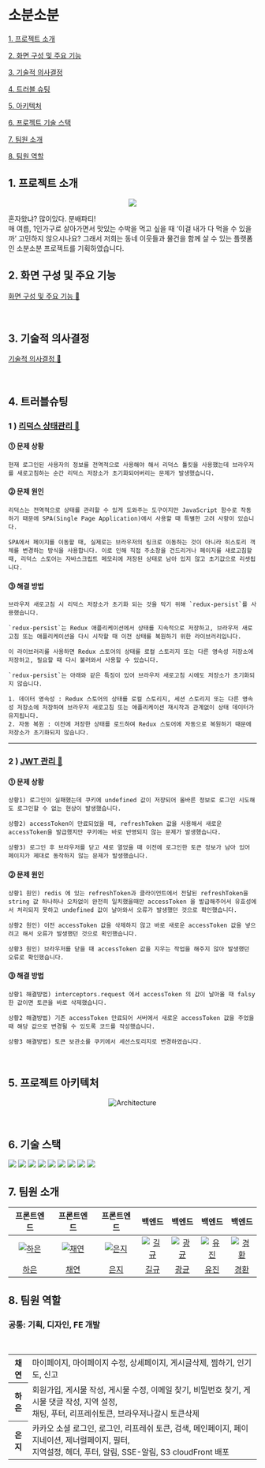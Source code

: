 # 소분소분

[1. 프로젝트 소개](#1-프로젝트-소개)

[2. 화면 구성 및 주요 기능](#2-화면-구성-및-주요-기능)

[3. 기술적 의사결정](#3-기술적-의사결정)

[4. 트러블 슈팅](#4-트러블-슈팅)

[5. 아키텍처](#5-아키텍처)

[6. 프로젝트 기술 스택](#6-프로젝트-기술-스택)

[7. 팀원 소개](#7-팀원-소개)

[8. 팀원 역할](#8-팀원-역할)

## 1. 프로젝트 소개
<p align="center"><img src="https://github.com/project-team-six/FE/assets/134919218/d6b803d9-3c03-47cf-8efd-9425a8e51e9e"></p>
혼자왔냐? 많이있다. 분배파티! 
<br>
매 여름, 1인가구로 살아가면서 맛있는 수박을 먹고 싶을 때 ‘이걸 내가 다 먹을 수 있을까’ 고민하지 않으시나요? 그래서 저희는 동네 이웃들과 물건을 함께 살 수 있는 플랫폼인 소분소분 프로젝트를 기획하였습니다.

</br>

## 2. 화면 구성 및 주요 기능
[화면 구성 및 주요 기능 🔗](https://github.com/project-team-six/FE/wiki/%ED%99%94%EB%A9%B4-%EA%B5%AC%EC%84%B1-%EB%B0%8F-%EC%A3%BC%EC%9A%94-%EA%B8%B0%EB%8A%A5)

<br>

## 3. 기술적 의사결정
[기술적 의사결정 🔗](https://github.com/project-team-six/FE/wiki/%EA%B8%B0%EC%88%A0%EC%A0%81-%EC%9D%98%EC%82%AC%EA%B2%B0%EC%A0%95)

<br>

## 4. 트러블슈팅

### 1 ) [리덕스 상태관리 🔗](https://github.com/project-team-six/FE/blob/dev/src/redux/modules/user.ts)

#### ⓵ 문제 상황
    현재 로그인된 사용자의 정보를 전역적으로 사용해야 해서 리덕스 튤킷을 사용했는데 브라우저를 새로고침하는 순간 리덕스 저장소가 초기화되어버리는 문제가 발생했습니다.
#### ⓶ 문제 원인
    리덕스는 전역적으로 상태를 관리할 수 있게 도와주는 도구이지만 JavaScript 함수로 작동하기 때문에 SPA(Single Page Application)에서 사용할 때 특별한 고려 사항이 있습니다.

    SPA에서 페이지를 이동할 때, 실제로는 브라우저의 링크로 이동하는 것이 아니라 히스토리 객체를 변경하는 방식을 사용합니다. 이로 인해 직접 주소창을 건드리거나 페이지를 새로고침할 때, 리덕스 스토어는 자바스크립트 메모리에 저장된 상태로 남아 있지 않고 초기값으로 리셋됩니다.
#### ⓷ 해결 방법
    브라우저 새로고침 시 리덕스 저장소가 초기화 되는 것을 막기 위해 `redux-persist`를 사용했습니다.

    `redux-persist`는 Redux 애플리케이션에서 상태를 지속적으로 저장하고, 브라우저 새로고침 또는 애플리케이션을 다시 시작할 때 이전 상태를 복원하기 위한 라이브러리입니다. 

    이 라이브러리를 사용하면 Redux 스토어의 상태를 로컬 스토리지 또는 다른 영속성 저장소에 저장하고, 필요할 때 다시 불러와서 사용할 수 있습니다. 

    `redux-persist`는 아래와 같은 특징이 있어 브라우저 새로고침 시에도 저장소가 초기화되지 않습니다.

    1. 데이터 영속성 : Redux 스토어의 상태를 로컬 스토리지, 세션 스토리지 또는 다른 영속성 저장소에 저장하여 브라우저 새로고침 또는 애플리케이션 재시작과 관계없이 상태 데이터가 유지됩니다.
    2. 자동 복원 : 이전에 저장한 상태를 로드하여 Redux 스토어에 자동으로 복원하기 때문에 저장소가 초기화되지 않습니다.

----- 

### 2 ) [JWT 관리 🔗](https://github.com/project-team-six/FE/blob/dev/src/api/instance.ts)

 #### ⓵ 문제 상황
    상황1) 로그인이 실패했는데 쿠키에 undefined 값이 저장되어 올바른 정보로 로그인 시도해도 로그인할 수 없는 현상이 발생했습니다.

    상황2) accessToken이 만료되었을 때, refreshToken 값을 사용해서 새로운 accessToken을 발급했지만 쿠키에는 바로 반영되지 않는 문제가 발생했습니다.

    상황3) 로그인 후 브라우저를 닫고 새로 열었을 때 이전에 로그인한 토큰 정보가 남아 있어 페이지가 제대로 동작하지 않는 문제가 발생했습니다.
 #### ⓶ 문제 원인
    상황1 원인) redis 에 있는 refreshToken과 클라이언트에서 전달된 refreshToken을 string 값 하나하나 오차없이 완전히 일치했을때만 accessToken 을 발급해주어서 유효성에서 처리되지 못하고 undefined 값이 날아와서 오류가 발생했던 것으로 확인했습니다.

    상황2 원인) 이전 accessToken 값을 삭제하지 않고 바로 새로운 accessToken 값을 넣으려고 해서 오류가 발생했던 것으로 확인했습니다.

    상황3 원인) 브라우저를 닫을 때 accessToken 값을 지우는 작업을 해주지 않아 발생했던 오류로 확인했습니다.

#### ⓷ 해결 방법
    상황1 해결방법) interceptors.request 에서 accessToken 의 값이 날아올 때 falsy 한 값이면 토큰을 바로 삭제했습니다.

    상황2 해결방법) 기존 accessToken 만료되어 서버에서 새로운 accessToken 값을 주었을 때 해당 값으로 변경될 수 있도록 코드를 작성했습니다. 

    상황3 해결방법) 토큰 보관소를 쿠키에서 세션스토리지로 변경하였습니다.

<br>

## 5. 프로젝트 아키텍처
<p align="center"><img src="https://github.com/project-team-six/FE/assets/134919218/7dbdf2f0-c2e7-4ce0-b83a-dafd926dbcef" alt="Architecture"></p>
<br>

## 6. 기술 스택
<img src="https://img.shields.io/badge/Typescript-3178C6?style=for-the-badge&logo=typescript&logoColor=white">
<img src="https://img.shields.io/badge/HTML5-E34F26?style=for-the-badge&logo=HTML5&logoColor=white">
<img src="https://img.shields.io/badge/CSS3-1572B6?style=for-the-badge&logo=CSS3&logoColor=white">
 <img src="https://img.shields.io/badge/React-61DAFB?style=for-the-badge&logo=react&logoColor=white"/>
 <img src="https://img.shields.io/badge/axios-5A29E4?style=for-the-badge&logo=axios&logoColor=white"/>
 <img src="https://img.shields.io/badge/reactquery-FF4154?style=for-the-badge&logo=reactquery&logoColor=white"/>
 <img src="https://img.shields.io/badge/redux-764ABC?style=for-the-badge&logo=redux&logoColor=white"/>
 <img src="https://img.shields.io/badge/styledcomponents-DB7093?style=for-the-badge&logo=styledcomponents&logoColor=white"/>
<img src="https://img.shields.io/badge/Amazon AWS-232F3E?style=for-the-badge&logo=Amazon AWS&logoColor=white"/>

<br>

## 7. 팀원 소개
<table>
  <thead>
    <tr>
      <th align="center">프론트엔드</th>
      <th align="center">프론트엔드</th>
      <th align="center">프론트엔드</th>
      <th align="center">백엔드</th>
      <th align="center">백엔드</th>
      <th align="center">백엔드</th>
      <th align="center">백엔드</th>
    </tr>
  </thead>
  <tbody>
<tr>
<td align="center"><a target="_blank" rel="noopener noreferrer nofollow" href="https://github.com/project-team-six/FE/assets/130561236/5feb28fd-fc06-4a10-9e69-5a1205e22361"><img src="https://github.com/project-team-six/FE/assets/130561236/5feb28fd-fc06-4a10-9e69-5a1205e22361" alt="하은" style="max-width: 100%;"></a></td>
<td align="center"><a target="_blank" rel="noopener noreferrer nofollow" href="https://github.com/project-team-six/FE/assets/130561236/8e460779-27af-42bf-aa0e-24226ca2ffd6"><img src="https://github.com/project-team-six/FE/assets/130561236/8e460779-27af-42bf-aa0e-24226ca2ffd6" alt="채연" style="max-width: 100%;"></a></td>
<td align="center"><a target="_blank" rel="noopener noreferrer nofollow" href="https://github.com/project-team-six/FE/assets/130561236/d396954f-ac6f-41be-bb09-724ab0058000"><img src="https://github.com/project-team-six/FE/assets/130561236/d396954f-ac6f-41be-bb09-724ab0058000" alt="은지" style="max-width: 100%; height: auto;"></a></td>
<td align="center"><a target="_blank" rel="noopener noreferrer nofollow" href="https://github.com/project-team-six/FE/assets/130561236/05867560-56ef-4447-bc14-c8820d312289"><img src="https://github.com/project-team-six/FE/assets/130561236/05867560-56ef-4447-bc14-c8820d312289" alt="길규" style="max-width: 100%;"></a></td>
<td align="center"><a target="_blank" rel="noopener noreferrer nofollow" href="https://github.com/project-team-six/FE/assets/130561236/ee9ff4fa-c7ac-4e9d-b869-69020a4fc826"><img src="https://github.com/project-team-six/FE/assets/130561236/ee9ff4fa-c7ac-4e9d-b869-69020a4fc826" alt="광균" style="max-width: 100%;"></a></td>
<td align="center"><a target="_blank" rel="noopener noreferrer nofollow" href="https://github.com/project-team-six/FE/assets/130561236/86a7df1f-d8be-40e3-96aa-1f8f1013a03e"><img src="https://github.com/project-team-six/FE/assets/130561236/86a7df1f-d8be-40e3-96aa-1f8f1013a03e" alt="유진" style="max-width: 100%;"></a></td>
<td align="center"><a target="_blank" rel="noopener noreferrer nofollow" href="https://github.com/project-team-six/FE/assets/130561236/79dead80-bab3-41d8-bf24-89dcdebc3297"><img src="https://github.com/project-team-six/FE/assets/130561236/79dead80-bab3-41d8-bf24-89dcdebc3297" alt="경환" style="max-width: 100%;"></a></td>
</tr>
<tr>
<td align="center"><a href="https://github.com/haniStudy">하은</a></td>
<td align="center"><a href="https://github.com/richeeee128">채연</a></td>
<td align="center"><a href="https://github.com/hotcream3904">은지</a></td>
<td align="center"><a href="https://github.com/gilgyujeong">길규</a></td>
<td align="center"><a href="https://github.com/kwangkyunkim">광균</a></td>
<td align="center"><a href="https://github.com/kkamjjing-i">유진</a></td>
<td align="center"><a href="https://github.com/cubeninggen">경환</a></td>
</tr>
</tbody>
</table>

## 8. 팀원 역할
<h3>공통: 기획, 디자인, FE 개발</h3>
</br>

<table>
    <tbody>
        <tr>
            <th>채연</th>
            <td>마이페이지, 마이페이지 수정, 상세페이지, 게시글삭제, 찜하기, 인기도, 신고</td>
        </tr>
        <tr>
            <th>하은</th>
            <td>회원가입, 게시물 작성, 게시물 수정, 이메일 찾기, 비밀번호 찾기, 게시물 댓글 작성, 지역 설정,<br> 채팅, 푸터, 리프레쉬토큰, 브라우저나갈시 토큰삭제
            </td>
        </tr>
        <tr>
            <th>은지</th>
            <td>카카오 소셜 로그인, 로그인, 리프레쉬 토큰, 검색, 메인페이지, 페이지네이션, 제너럴페이지, 필터,<br> 지역설정, 헤더, 푸터, 알림, SSE-알림, S3 cloudFront 배포</td>
        </tr>
    </tbody>
</table>